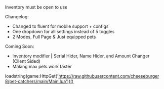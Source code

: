 Inventory must be open to use

Changelog:
+ Changed to fluent for mobile support + configs
+ One dropdown for all settings instead of 5 toggles
+ 2 Modes, Full Page & Just equipped pets
  
Coming Soon:
+ Inventory modifier | Serial Hider, Name Hider, and Amount Changer (Client Sided)
+ Making max pets work faster

loadstring(game:HttpGet('https://raw.githubusercontent.com/cheeseburger8/pet-catchers/main/Main.lua'))()
